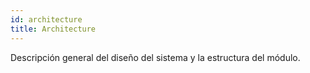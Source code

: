 ```yaml
---
id: architecture
title: Architecture
---
```

Descripción general del diseño del sistema y la estructura del módulo.